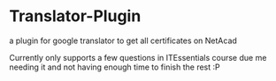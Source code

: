 # Translator-Plugin
a plugin for google translator to get all certificates on NetAcad

Currently only supports a few questions in ITEssentials course due me needing it and not having enough time to finish the rest :P
